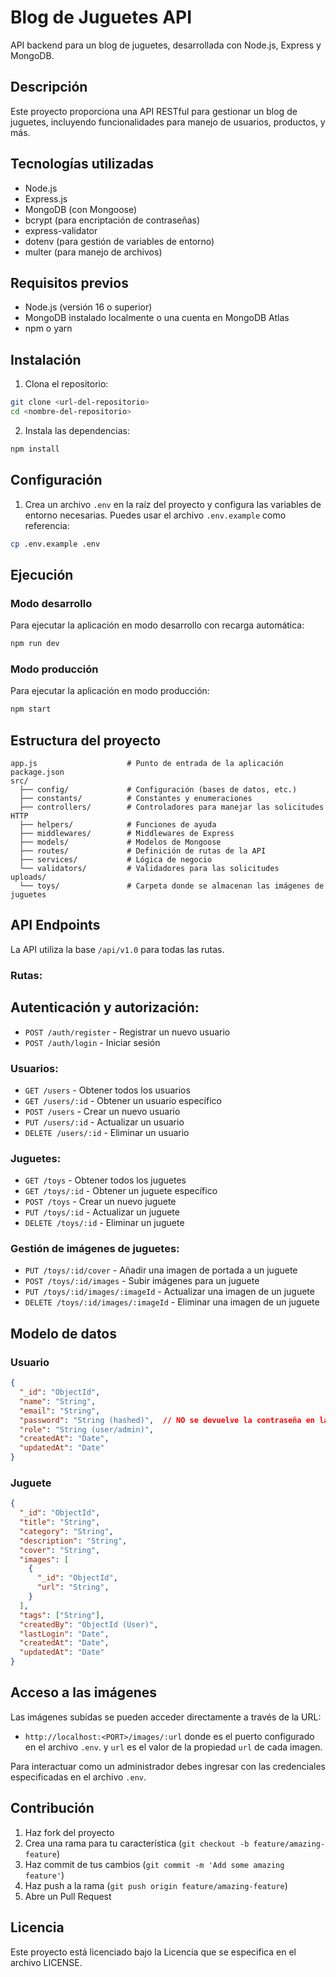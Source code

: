 # Blog de Juguetes API

API backend para un blog de juguetes, desarrollada con Node.js, Express y MongoDB.

## Descripción

Este proyecto proporciona una API RESTful para gestionar un blog de juguetes, incluyendo funcionalidades para manejo de usuarios, productos, y más.

## Tecnologías utilizadas

- Node.js
- Express.js
- MongoDB (con Mongoose)
- bcrypt (para encriptación de contraseñas)
- express-validator
- dotenv (para gestión de variables de entorno)
- multer (para manejo de archivos)

## Requisitos previos

- Node.js (versión 16 o superior)
- MongoDB instalado localmente o una cuenta en MongoDB Atlas
- npm o yarn

## Instalación

1. Clona el repositorio:

```bash
git clone <url-del-repositorio>
cd <nombre-del-repositorio>
```

2. Instala las dependencias:

```bash
npm install
```

## Configuración

1. Crea un archivo `.env` en la raíz del proyecto y configura las variables de entorno necesarias. Puedes usar el archivo `.env.example` como referencia:

  ```bash
  cp .env.example .env
  ```


## Ejecución

### Modo desarrollo

Para ejecutar la aplicación en modo desarrollo con recarga automática:

```bash
npm run dev
```

### Modo producción

Para ejecutar la aplicación en modo producción:

```bash
npm start
```

## Estructura del proyecto

```
app.js                    # Punto de entrada de la aplicación
package.json
src/
  ├── config/             # Configuración (bases de datos, etc.)
  ├── constants/          # Constantes y enumeraciones
  ├── controllers/        # Controladores para manejar las solicitudes HTTP
  ├── helpers/            # Funciones de ayuda
  ├── middlewares/        # Middlewares de Express
  ├── models/             # Modelos de Mongoose
  ├── routes/             # Definición de rutas de la API
  ├── services/           # Lógica de negocio
  └── validators/         # Validadores para las solicitudes
uploads/
  └── toys/               # Carpeta donde se almacenan las imágenes de juguetes
```

## API Endpoints

La API utiliza la base `/api/v1.0` para todas las rutas.

### Rutas:

## Autenticación y autorización:

- `POST /auth/register` - Registrar un nuevo usuario
- `POST /auth/login` - Iniciar sesión

### Usuarios:

- `GET /users` - Obtener todos los usuarios
- `GET /users/:id` - Obtener un usuario específico
- `POST /users` - Crear un nuevo usuario
- `PUT /users/:id` - Actualizar un usuario
- `DELETE /users/:id` - Eliminar un usuario

### Juguetes:

- `GET /toys` - Obtener todos los juguetes
- `GET /toys/:id` - Obtener un juguete específico
- `POST /toys` - Crear un nuevo juguete
- `PUT /toys/:id` - Actualizar un juguete
- `DELETE /toys/:id` - Eliminar un juguete

### Gestión de imágenes de juguetes:

- `PUT /toys/:id/cover` - Añadir una imagen de portada a un juguete
- `POST /toys/:id/images` - Subir imágenes para un juguete
- `PUT /toys/:id/images/:imageId` - Actualizar una imagen de un juguete
- `DELETE /toys/:id/images/:imageId` - Eliminar una imagen de un juguete

## Modelo de datos

### Usuario

```json
{
  "_id": "ObjectId",
  "name": "String",
  "email": "String",
  "password": "String (hashed)",  // NO se devuelve la contraseña en las respuestas al cliente
  "role": "String (user/admin)",
  "createdAt": "Date",
  "updatedAt": "Date"
}
```

### Juguete

```json
{
  "_id": "ObjectId",
  "title": "String",
  "category": "String",
  "description": "String",
  "cover": "String",
  "images": [
    {
      "_id": "ObjectId",
      "url": "String",
    }
  ],
  "tags": ["String"],
  "createdBy": "ObjectId (User)",
  "lastLogin": "Date",
  "createdAt": "Date",
  "updatedAt": "Date"
}
```

## Acceso a las imágenes

Las imágenes subidas se pueden acceder directamente a través de la URL:

- `http://localhost:<PORT>/images/:url` donde <PORT> es el puerto configurado en el archivo `.env`. y `url` es el valor de la propiedad `url` de cada imagen.


Para interactuar como un administrador debes ingresar con las credenciales especificadas en el archivo `.env`.

## Contribución

1. Haz fork del proyecto
2. Crea una rama para tu característica (`git checkout -b feature/amazing-feature`)
3. Haz commit de tus cambios (`git commit -m 'Add some amazing feature'`)
4. Haz push a la rama (`git push origin feature/amazing-feature`)
5. Abre un Pull Request

## Licencia

Este proyecto está licenciado bajo la Licencia que se especifica en el archivo LICENSE.
